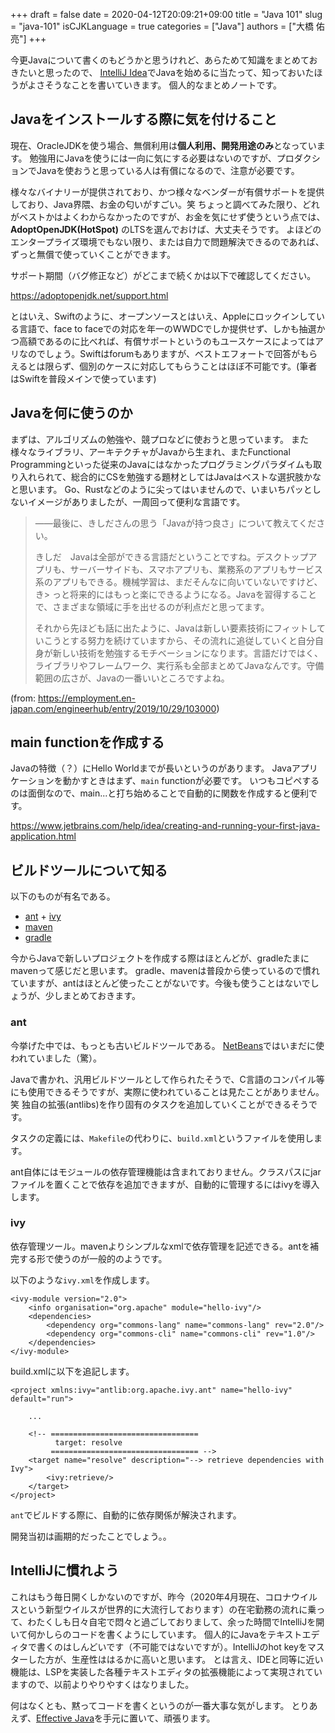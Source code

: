 +++ 
draft = false
date = 2020-04-12T20:09:21+09:00
title = "Java 101"
slug = "java-101" 
isCJKLanguage = true
categories = ["Java"]
authors = ["大橋 佑亮"]
+++

今更Javaについて書くのもどうかと思うけれど、あらためて知識をまとめておきたいと思ったので、
[IntelliJ Idea](https://www.jetbrains.com/idea/)でJavaを始めるに当たって、知っておいたほうがよさそうなことを書いていきます。
個人的なまとめノートです。

## Javaをインストールする際に気を付けること

現在、OracleJDKを使う場合、無償利用は**個人利用、開発用途のみ**となっています。
勉強用にJavaを使うには一向に気にする必要はないのですが、プロダクションでJavaを使おうと思っている人は有償になるので、注意が必要です。

様々なバイナリーが提供されており、かつ様々なベンダーが有償サポートを提供しており、Java界隈、お金の匂いがすごい。笑
ちょっと調べてみた限り、どれがベストかはよくわからなかったのですが、お金を気にせず使うという点では、**AdoptOpenJDK(HotSpot)** のLTSを選んでおけば、大丈夫そうです。
よほどのエンタープライズ環境でもない限り、または自力で問題解決できるのであれば、ずっと無償で使っていくことができます。

サポート期間（バグ修正など）がどこまで続くかは以下で確認してください。

https://adoptopenjdk.net/support.html

とはいえ、Swiftのように、オープンソースとはいえ、Appleにロックインしている言語で、face to faceでの対応を年一のWWDCでしか提供せず、しかも抽選かつ高額であるのに比べれば、有償サポートというのもユースケースによってはアリなのでしょう。Swiftはforumもありますが、ベストエフォートで回答がもらえるとは限らず、個別のケースに対応してもらうことはほぼ不可能です。(筆者はSwiftを普段メインで使っています)

## Javaを何に使うのか

まずは、アルゴリズムの勉強や、競プロなどに使おうと思っています。
また様々なライブラリ、アーキテクチャがJavaから生まれ、またFunctional Programmingといった従来のJavaにはなかったプログラミングパラダイムも取り入れられて、総合的にCSを勉強する題材としてはJavaはベストな選択肢かなと思います。
Go、Rustなどのように尖ってはいませんので、いまいちパッとしないイメージがありましたが、一周回って便利な言語です。

> ——最後に、きしださんの思う「Javaが持つ良さ」について教えてください。
>
> きしだ　Javaは全部ができる言語だということですね。デスクトップアプリも、サーバーサイドも、スマホアプリも、業務系のアプリもサービス系のアプリもできる。機械学習は、まだそんなに向いていないですけど、き> っと将来的にはもっと楽にできるようになる。Javaを習得することで、さまざまな領域に手を出せるのが利点だと思ってます。
>
> それから先ほども話に出たように、Javaは新しい要素技術にフィットしていこうとする努力を続けていますから、その流れに追従していくと自分自身が新しい技術を勉強するモチベーションになります。言語だけではく、ライブラリやフレームワーク、実行系も全部まとめてJavaなんです。守備範囲の広さが、Javaの一番いいところですよね。

(from: https://employment.en-japan.com/engineerhub/entry/2019/10/29/103000)

## main functionを作成する

Javaの特徴（？）にHello Worldまでが長いというのがあります。
Javaアプリケーションを動かすときはまず、`main` functionが必要です。
いつもコピペするのは面倒なので、main...と打ち始めることで自動的に関数を作成すると便利です。

https://www.jetbrains.com/help/idea/creating-and-running-your-first-java-application.html


## ビルドツールについて知る

以下のものが有名である。

- [ant](https://ant.apache.org/) + [ivy](https://ant.apache.org/ivy/)
- [maven](https://maven.apache.org/)
- [gradle](https://gradle.org/)

今からJavaで新しいプロジェクトを作成する際はほとんどが、gradleたまにmavenって感じだと思います。
gradle、mavenは普段から使っているので慣れていますが、antはほとんど使ったことがないです。今後も使うことはないでしょうが、少しまとめておきます。

### ant

今挙げた中では、もっとも古いビルドツールである。
[NetBeans](http://hg.netbeans.org/main/file/)ではいまだに使われていました（驚）。

Javaで書かれ、汎用ビルドツールとして作られたそうで、C言語のコンパイル等にも使用できるそうですが、実際に使われていることは見たことがありません。笑
独自の拡張(antlibs)を作り固有のタスクを追加していくことができるそうです。

タスクの定義には、`Makefile`の代わりに、`build.xml`というファイルを使用します。

ant自体にはモジュールの依存管理機能は含まれておりません。クラスパスにjarファイルを置くことで依存を追加できますが、自動的に管理するにはivyを導入します。

### ivy

依存管理ツール。mavenよりシンプルなxmlで依存管理を記述できる。antを補完する形で使うのが一般的のようです。

以下のような`ivy.xml`を作成します。

```
<ivy-module version="2.0">
    <info organisation="org.apache" module="hello-ivy"/>
    <dependencies>
        <dependency org="commons-lang" name="commons-lang" rev="2.0"/>
        <dependency org="commons-cli" name="commons-cli" rev="1.0"/>
    </dependencies>
</ivy-module>
```

build.xmlに以下を追記します。

```
<project xmlns:ivy="antlib:org.apache.ivy.ant" name="hello-ivy" default="run">

    ...

    <!-- =================================
          target: resolve
         ================================= -->
    <target name="resolve" description="--> retrieve dependencies with Ivy">
        <ivy:retrieve/>
    </target>
</project>
```

`ant`でビルドする際に、自動的に依存関係が解決されます。

開発当初は画期的だったことでしょう。。

## IntelliJに慣れよう

これはもう毎日開くしかないのですが、昨今（2020年4月現在、コロナウイルスという新型ウイルスが世界的に大流行しております）の在宅勤務の流れに乗って、わたくしも日々自宅で悶々と過ごしておりまして、余った時間でIntelliJを開いて何かしらのコードを書くようにしています。
個人的にJavaをテキストエディタで書くのはしんどいです（不可能ではないですが）。IntelliJのhot keyをマスターした方が、生産性ははるかに高いと思います。
とは言え、IDEと同等に近い機能は、LSPを実装した各種テキストエディタの拡張機能によって実現されていますので、以前よりやりやすくはなりました。

何はなくとも、黙ってコードを書くというのが一番大事な気がします。
とりあえず、[Effective Java](https://amzn.to/2RwEuol)を手元に置いて、頑張ります。